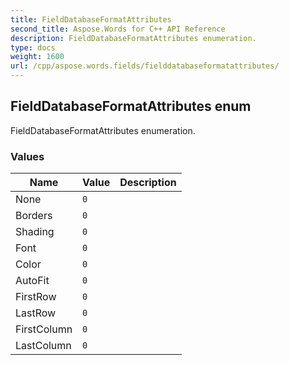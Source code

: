 ```yaml
---
title: FieldDatabaseFormatAttributes
second_title: Aspose.Words for C++ API Reference
description: FieldDatabaseFormatAttributes enumeration. 
type: docs
weight: 1600
url: /cpp/aspose.words.fields/fielddatabaseformatattributes/
---
```

## FieldDatabaseFormatAttributes enum


FieldDatabaseFormatAttributes enumeration.

### Values

| Name | Value | Description |
| --- | --- | --- |
| None | `0` |  |
| Borders | `0` |  |
| Shading | `0` |  |
| Font | `0` |  |
| Color | `0` |  |
| AutoFit | `0` |  |
| FirstRow | `0` |  |
| LastRow | `0` |  |
| FirstColumn | `0` |  |
| LastColumn | `0` |  |

